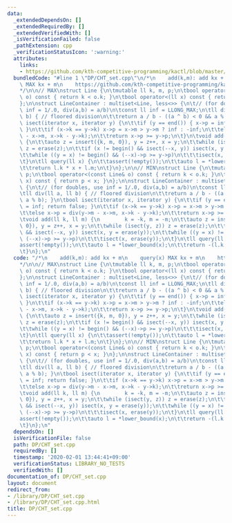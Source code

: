 ```yaml
---
data:
  _extendedDependsOn: []
  _extendedRequiredBy: []
  _extendedVerifiedWith: []
  _isVerificationFailed: false
  _pathExtension: cpp
  _verificationStatusIcon: ':warning:'
  attributes:
    links:
    - https://github.com/kth-competitive-programming/kactl/blob/master/content/data-structures/LineContainer.h
  bundledCode: "#line 1 \"DP/CHT_set.cpp\"\n/*\n    add(k,m): add kx + m\n    query(x)\
    \ MAX kx + m\n    https://github.com/kth-competitive-programming/kactl/blob/master/content/data-structures/LineContainer.h\n\
    */\n\n// MAX\nstruct Line {\n\tmutable ll k, m, p;\n\tbool operator<(const Line&\
    \ o) const { return k < o.k; }\n\tbool operator<(ll x) const { return p < x; }\n\
    };\n\nstruct LineContainer : multiset<Line, less<>> {\n\t// (for doubles, use\
    \ inf = 1/.0, div(a,b) = a/b)\n\tconst ll inf = LLONG_MAX;\n\tll div(ll a, ll\
    \ b) { // floored division\n\t\treturn a / b - ((a ^ b) < 0 && a % b); }\n\tbool\
    \ isect(iterator x, iterator y) {\n\t\tif (y == end()) { x->p = inf; return false;\
    \ }\n\t\tif (x->k == y->k) x->p = x->m > y->m ? inf : -inf;\n\t\telse x->p = div(y->m\
    \ - x->m, x->k - y->k);\n\t\treturn x->p >= y->p;\n\t}\n\tvoid add(ll k, ll m)\
    \ {\n\t\tauto z = insert({k, m, 0}), y = z++, x = y;\n\t\twhile (isect(y, z))\
    \ z = erase(z);\n\t\tif (x != begin() && isect(--x, y)) isect(x, y = erase(y));\n\
    \t\twhile ((y = x) != begin() && (--x)->p >= y->p)\n\t\t\tisect(x, erase(y));\n\
    \t}\n\tll query(ll x) {\n\t\tassert(!empty());\n\t\tauto l = *lower_bound(x);\n\
    \t\treturn l.k * x + l.m;\n\t}\n};\n\n// MIN\nstruct Line {\n\tmutable ll k, m,\
    \ p;\n\tbool operator<(const Line& o) const { return k < o.k; }\n\tbool operator<(ll\
    \ x) const { return p < x; }\n};\n\nstruct LineContainer : multiset<Line, less<>>\
    \ {\n\t// (for doubles, use inf = 1/.0, div(a,b) = a/b)\n\tconst ll inf = LLONG_MAX;\n\
    \tll div(ll a, ll b) { // floored division\n\t\treturn a / b - ((a ^ b) < 0 &&\
    \ a % b); }\n\tbool isect(iterator x, iterator y) {\n\t\tif (y == end()) { x->p\
    \ = inf; return false; }\n\t\tif (x->k == y->k) x->p = x->m > y->m ? inf : -inf;\n\
    \t\telse x->p = div(y->m - x->m, x->k - y->k);\n\t\treturn x->p >= y->p;\n\t}\n\
    \tvoid add(ll k, ll m) {\n        k = -k, m = -m;\n\t\tauto z = insert({k, m,\
    \ 0}), y = z++, x = y;\n\t\twhile (isect(y, z)) z = erase(z);\n\t\tif (x != begin()\
    \ && isect(--x, y)) isect(x, y = erase(y));\n\t\twhile ((y = x) != begin() &&\
    \ (--x)->p >= y->p)\n\t\t\tisect(x, erase(y));\n\t}\n\tll query(ll x) {\n\t\t\
    assert(!empty());\n\t\tauto l = *lower_bound(x);\n\t\treturn -(l.k * x + l.m);\n\
    \t}\n};\n"
  code: "/*\n    add(k,m): add kx + m\n    query(x) MAX kx + m\n    https://github.com/kth-competitive-programming/kactl/blob/master/content/data-structures/LineContainer.h\n\
    */\n\n// MAX\nstruct Line {\n\tmutable ll k, m, p;\n\tbool operator<(const Line&\
    \ o) const { return k < o.k; }\n\tbool operator<(ll x) const { return p < x; }\n\
    };\n\nstruct LineContainer : multiset<Line, less<>> {\n\t// (for doubles, use\
    \ inf = 1/.0, div(a,b) = a/b)\n\tconst ll inf = LLONG_MAX;\n\tll div(ll a, ll\
    \ b) { // floored division\n\t\treturn a / b - ((a ^ b) < 0 && a % b); }\n\tbool\
    \ isect(iterator x, iterator y) {\n\t\tif (y == end()) { x->p = inf; return false;\
    \ }\n\t\tif (x->k == y->k) x->p = x->m > y->m ? inf : -inf;\n\t\telse x->p = div(y->m\
    \ - x->m, x->k - y->k);\n\t\treturn x->p >= y->p;\n\t}\n\tvoid add(ll k, ll m)\
    \ {\n\t\tauto z = insert({k, m, 0}), y = z++, x = y;\n\t\twhile (isect(y, z))\
    \ z = erase(z);\n\t\tif (x != begin() && isect(--x, y)) isect(x, y = erase(y));\n\
    \t\twhile ((y = x) != begin() && (--x)->p >= y->p)\n\t\t\tisect(x, erase(y));\n\
    \t}\n\tll query(ll x) {\n\t\tassert(!empty());\n\t\tauto l = *lower_bound(x);\n\
    \t\treturn l.k * x + l.m;\n\t}\n};\n\n// MIN\nstruct Line {\n\tmutable ll k, m,\
    \ p;\n\tbool operator<(const Line& o) const { return k < o.k; }\n\tbool operator<(ll\
    \ x) const { return p < x; }\n};\n\nstruct LineContainer : multiset<Line, less<>>\
    \ {\n\t// (for doubles, use inf = 1/.0, div(a,b) = a/b)\n\tconst ll inf = LLONG_MAX;\n\
    \tll div(ll a, ll b) { // floored division\n\t\treturn a / b - ((a ^ b) < 0 &&\
    \ a % b); }\n\tbool isect(iterator x, iterator y) {\n\t\tif (y == end()) { x->p\
    \ = inf; return false; }\n\t\tif (x->k == y->k) x->p = x->m > y->m ? inf : -inf;\n\
    \t\telse x->p = div(y->m - x->m, x->k - y->k);\n\t\treturn x->p >= y->p;\n\t}\n\
    \tvoid add(ll k, ll m) {\n        k = -k, m = -m;\n\t\tauto z = insert({k, m,\
    \ 0}), y = z++, x = y;\n\t\twhile (isect(y, z)) z = erase(z);\n\t\tif (x != begin()\
    \ && isect(--x, y)) isect(x, y = erase(y));\n\t\twhile ((y = x) != begin() &&\
    \ (--x)->p >= y->p)\n\t\t\tisect(x, erase(y));\n\t}\n\tll query(ll x) {\n\t\t\
    assert(!empty());\n\t\tauto l = *lower_bound(x);\n\t\treturn -(l.k * x + l.m);\n\
    \t}\n};\n"
  dependsOn: []
  isVerificationFile: false
  path: DP/CHT_set.cpp
  requiredBy: []
  timestamp: '2020-02-01 13:44:41+09:00'
  verificationStatus: LIBRARY_NO_TESTS
  verifiedWith: []
documentation_of: DP/CHT_set.cpp
layout: document
redirect_from:
- /library/DP/CHT_set.cpp
- /library/DP/CHT_set.cpp.html
title: DP/CHT_set.cpp
---
```


